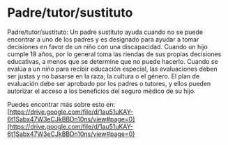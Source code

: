 # Padre/tutor/sustituto
Padre/tutor/sustituto: Un padre sustituto ayuda cuando no se puede encontrar a uno de los padres y es designado para ayudar a tomar decisiones en favor de un niño con una discapacidad. Cuando un hijo cumple 18 años, por lo general toma las riendas de sus propias decisiones educativas, a menos que se determine que no puede hacerlo. Cuando se evalúa a un niño para recibir educación especial, las evaluaciones deben ser justas y no basarse en la raza, la cultura o el género. El plan de evaluación debe ser aprobado por los padres o tutores, y ellos pueden autorizar el acceso a los beneficios del seguro médico de su hijo.

Puedes encontrar más sobre esto en: [https://drive.google.com/file/d/1au51uKAY-6t1Sabx47W3eCJkBBDn10ns/view#page=0](https://drive.google.com/file/d/1au51uKAY-6t1Sabx47W3eCJkBBDn10ns/view#page=0)
